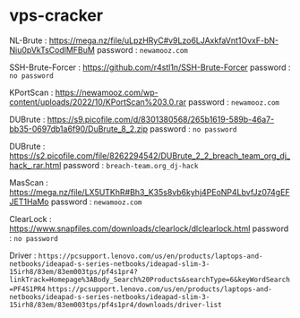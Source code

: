 # vps-cracker


NL-Brute : https://mega.nz/file/uLpzHRyC#v9Lzo6LJAxkfaVnt1OvxF-bN-Niu0pVkTsCodlMFBuM password : `newamooz.com`

SSH-Brute-Forcer : https://github.com/r4stl1n/SSH-Brute-Forcer password : `no password`

KPortScan : https://newamooz.com/wp-content/uploads/2022/10/KPortScan%203.0.rar password : `newamooz.com`

DUBrute : https://s9.picofile.com/d/8301380568/265b1619-589b-46a7-bb35-0697db1a6f90/DuBrute_8_2.zip password : `no password`

DUBrute : https://s2.picofile.com/file/8262294542/DUBrute_2_2_breach_team_org_dj_hack_.rar.html password : `breach-team.org_dj-hack`

MasScan : https://mega.nz/file/LX5UTKhR#Bh3_K35s8vb6kyhj4PEoNP4LbvfJz074gEFJET1HaMo password : `newamooz.com`

ClearLock : https://www.snapfiles.com/downloads/clearlock/dlclearlock.html password : `no password`


















Driver : `https://pcsupport.lenovo.com/us/en/products/laptops-and-netbooks/ideapad-s-series-netbooks/ideapad-slim-3-15irh8/83em/83em003tps/pf4s1pr4?linkTrack=Homepage%3ABody_Search%20Products&searchType=6&keyWordSearch=PF4S1PR4`    `https://pcsupport.lenovo.com/us/en/products/laptops-and-netbooks/ideapad-s-series-netbooks/ideapad-slim-3-15irh8/83em/83em003tps/pf4s1pr4/downloads/driver-list`
